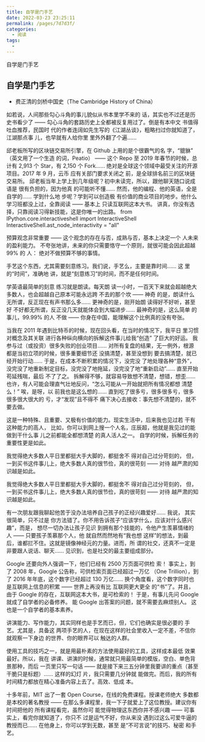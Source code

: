 ```yaml
---
title: 自学是门手艺
date: 2022-03-23 23:25:11
permalink: /pages/7d7d3f/
categories:
  - 阅读
tags:
  - 
---
```

自学是门手艺

## 自学是门手艺

* 费正清的剑桥中国史（The Cambridge History of China）

如若说，人间那些勾心斗角的事儿貌似从书本里学不来的 话，其实也不过还是历 史书看少了 —— 勾心斗角的套路历史上全都被反复用过了。倒是有本中文 书值得吐血推荐，民国时 代的作者连阔如先生写的《江湖丛谈》，粗略扫过你就知道了，江湖那点事 儿，也早就有人给你里 里外外翻了个遍…… 


邱老板所写的区块链交易所引擎，在 Github 上用的是个很霸气的名 字，“貔貅” （英文用了一个生造 的词，Peatio） —— 这个 Repo 至 2019 年春节的时候，总计有 2,913 个 Star，有 2,150 个 Fork…… 绝对是全球这个领域中最受关注的开源项目。2017 年 9 月，云币 应有关部门要求关闭之 前，是全球排名前三的区块链交易所。 邱老板当年上学上到几年级呢？初中未读完，所以，跟他聊天随口说成语是 很有负担的，因为他真 的可能听不懂…… 然而，他的编程、他的英语，全是自学的…… 学到什么地 步呢？学到可以创造极 有价值的商业项目的地步。他什么学习班都没上过，全靠阅读 —— 基本上 只读互联网这本大书。 讲真，你没有选择，只靠阅读习得新技能，这是你唯一的出路。 from IPython.core.interactiveshell import InteractiveShell
InteractiveShell.ast_node_interactivity = "all"


预算观念非常重要 —— 这个观念的存在与否，成熟与否，基本上决定一个 人未来的盈利能力。 不夸张地讲，未来的你只需要恪守一个原则，就很可能会因此超越 99% 的 人： 绝对不做预算不够的事情。

手艺这个东西，尤其需要刻意练习。我们说，手艺么，主要是靠时间…… 这 里的“时间”，准确地 讲，就是“刻意练习”的时间，而不是任何时间。

学英语最简单的刻意 练习就是朗读。每天朗 读一小时，一百天下来就会超越绝大多数人，也会超越自己原本可能永远跨 不去的那个坎 —— 神奇 的是，朗读什么无所谓，反正现在有声书那么多…… 更神奇的是，刚开始朗 读得好不好听，甚至好 不好都无所谓，反正没几天就能体会到大幅进步…… 最神奇的是，这么简单 的事儿，99.99% 的人 不做 —— 你身在中国，能理解这个比例真的没有夸张。

当我在 2011 年遇到比特币的时候，现在回头看，在当时的情况下，我平日 里习惯对概念及其关联 进行各种纵向横向的拆解这件事儿给我“创造” 了巨大的好运。
我参与过（或投资）很多失败的创业项目……
对所有复盘的结果，无一例外，根源都是当初立项的时候，很多重要细节还 没搞清楚，甚至没想到 要去搞清楚，就已经开始行动…… 于是，在成本不断积累的情况下，没完没 了地处理各种“意外”， 没完没了地重新制定目标，没完没了地拖延，没完没了地“重新启动”…… 直至开始苟延残喘，最后 不了了之。 拆解得不够，就容易导致想不清楚，想错，想歪…… 也许，有人可能会理直气壮地反问，“怎么可能从一开始就把所有情况都想 清楚么！” 唉，是呀，以 前我也是这么想的…… 直到吃了很多亏，很多很多亏，很多很多很大很大的 亏，才“发现”且不得不 痛下决心去接收：事先想不清楚的，就不要去做。

这是一种特殊、且重要、又极有价值的能力。现实生活中，后来我也见过若 干有这种能力的高人， 比如，你可以到网上搜一个人名，庄辰超，他就是我见过的能做到干什么事 儿之前都能全都想清楚 的真人活人之一。 自学的时候，拆解任务的重要性更是如此。

我觉得绝大多数人平日里都挺大手大脚的，都挺舍不 得对自己过分苛刻的， 但，一到买书这件事儿上，绝大多数人真的很节俭，真的很苛刻 —— 对待 越严肃的知识越是如此。

我觉得绝大多数人平日里都挺大手大脚的，都挺舍不 得对自己过分苛刻的， 但，一到买书这件事儿上，绝大多数人真的很节俭，真的很苛刻 —— 对待 越严肃的知识越是如此。

有一次朋友跟我聊起他苦于没办法培养自己孩子的正经兴趣爱好…… 我说， 其实很简单，只不过是 你方法错了。你不用告诉孩子“应该学什么，应该对什么感兴趣”，而是， 想尽一切办法让孩子见识 到拥有那个技能的，令他产生羡慕情绪的人 —— 只要孩子羡慕那个人，他 就自然而然地有“我也想 这样”的想法，到最后，谁都拦不住。这就是镜像神经元的力量。进而，所 谓的社交，还真不一定是 非要跟人说话、聊天…… 见识到，也是社交的最主要组成部分。

Google 还要向外人强调一下，他们已经有 2500 万页面可供检 索！ 事实上，到了 2008 年，Google 公告称，可供检索页面已经超过一万亿 （One Trillion），到了
2016 年年底，这个数字已经超过 130 万亿…… 换个角度看，这个数字同时也是互联网上信息的积累 —— 世界上再没有比 互联网更大更全 的“书”了。并且，由于 Google 的存在，互联网这本大书，是可检索的！ 于是，有事儿先问 Google 就成了自学者的必备修养。 能 Google 出答案的问题，就不需要去麻烦别人。
这也是一个自学者的基本素养。

讲演能力、写作能力，其实同样也是手艺而已，但，它们也确实是很必要的 手艺。尤其是，具备这 两项手艺的人，在现在这样的社会里收入一定不差，不信你就观察一下身边
的世界、你的眼界可以 触达的人群。

使用工具的技巧之一，就是用最朴素的方法使用最好的工具，这样成本最低 效果最好。所以，我在 讲课、讲演的时候，通常就只用最简单的模版，空白、单色背景那种，而后 一页里只写一句话 —— 就是接下来三五分钟里我要讲的重点（甚至干脆只是标题）…… 这样的幻灯 片，我只需要几分钟就 能做完。而后，我的所有时间精力都放在精心准备内容上去了。高效、低成 本。

十多年前，MIT 出了一套 Open Course，在线的免费课程。授课老师绝大 多数都是本校的著名教授 —— 在那么多课程里，我一下子就爱上了这位教授。建议你有时间把他的 所有课程看完，虽然你可 能觉得物理这东西你并不感兴趣 —— 可事实上，看完你就知道了，你只不 过是运气不好，你从来没 遇到过这么可爱牛逼的教授而已…… 在他身上，你可以学到无数，甚至 是“不可言说”的技巧、秘密 和手艺。